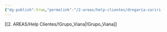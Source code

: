 ```yaml
---
{"dg-publish":true,"permalink":"/2-areas/help-clientes/drogaria-cariri-1/","dgPassFrontmatter":true,"created":"2025-09-26T12:31:31.592-03:00","updated":"2025-09-26T12:33:38.828-03:00"}
---
```


[[2. AREAS/Help Clientes/!Grupo_Viana\|!Grupo_Viana]]